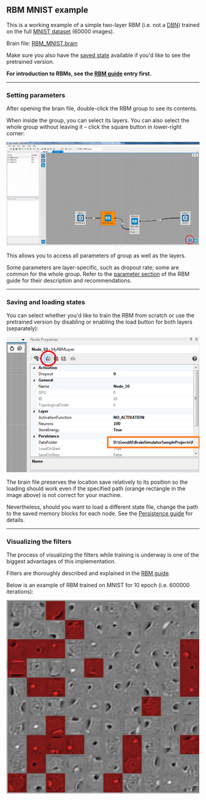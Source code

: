 ## RBM MNIST example

This is a working example of a simple two-layer RBM (i.e. not a [DBN](https://en.wikipedia.org/wiki/Deep_belief_network)) trained on the full [MNIST dataset](http://yann.lecun.com/exdb/mnist/) (60000 images).

Brain file: [RBM_MNIST.brain](https://github.com/GoodAI/BrainSimulatorSampleProjects/blob/master/RBM/RBM_MNIST.brain)

Make sure you also have the [saved state](https://github.com/GoodAI/BrainSimulatorSampleProjects/tree/master/RBM "mnist.state file and mnist.statedata folder") available if you'd like to see the pretrained version.

**For introduction to RBMs, see the [RBM guide](../guides/rbm.md) entry first.**

---
### Setting parameters

After opening the brain file, double-click the RBM group to see its contents.

When inside the group, you can select its layers. You can also select the whole group without leaving it – click the square button in lower-right corner:

![Group selection](../img/rbm-ui.png)

This allows you to access all parameters of group as well as the layers.

Some parameters are layer-specific, such as dropout rate; some are common for the whole group. Refer to the [parameter section](../guides/rbm.md#parameters) of the RBM guide for their description and recommendations.

---
### Saving and loading states

You can select whether you'd like to train the RBM from scratch or use the pretrained version by disabling or enabling the load button for both layers (separately):

![Loading](../img/rbm-save.png)

The brain file preserves the location save relatively to its position so the loading should work even if the specified path (orange rectangle in the image above) is not correct for your machine.

Nevertheless, should you want to load a different state file, change the path to the saved memory blocks for each node. See the [Persistence guide](../guides/persistence.md) for details.

---
### Visualizing the filters

The process of visualizing the filters while training is underway is one of the biggest advantages of this implementation.

Filters are thoroughly described and explained in the [RBM guide](../guides/rbm.md#filters).

Below is an example of RBM trained on MNIST for 10 epoch (i.e. 600000 iterations):

![RBM MNIST 600000](../img/rbm-filter.png)
